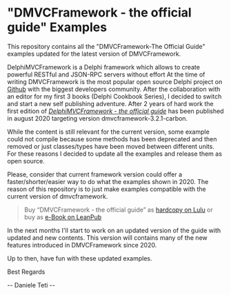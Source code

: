 # "DMVCFramework - the official guide" Examples
This repository contains all the "DMVCFramework-The Official Guide" examples updated for the latest version of DMVCFramework.

DelphiMVCFramework is a Delphi framework which allows to create powerful RESTful and JSON-RPC servers without effort At the time of writing DMVCFramework is the most popular open source Delphi project on [Github](https://github.com/danieleteti/delphimvcframework) with the biggest developers community. After the collaboration with an editor for my first 3 books (Delphi Cookbook Series), I decided to switch and start a new self publishing adventure. After 2 years of hard work the first edition of [*DelphiMVCFramework - the official guide*](https://leanpub.com/delphimvcframework) has been published in august 2020 targeting version dmvcframework-3.2.1-carbon.

While the content is still relevant for the current version, some example could not compile because some methods has been deprecated and then removed or just classes/types have been moved between different units. For these reasons I decided to update all the examples and release them as open source.

Please, consider that current framework version could offer a faster/shorter/easier way to do what the examples shown in 2020. The reason of this repository is to just make examples compatible with the current version of dmvcframework.

> Buy “DMVCFramework - the official guide” as [hardcopy on Lulu](https://www.lulu.com/en/en/shop/daniele-teti-and-jim-mckeeth/delphimvcframework-the-official-guide/hardcover/product-r26e8e.html) or buy as [e-Book on LeanPub](https://leanpub.com/delphimvcframework)

In the next months I'll start to work on an updated version of the guide with updated and new contents. This version will contains many of the new features introduced in DMVCFramework since 2020.

Up to then, have fun with these updated examples.



Best Regards

-- Daniele Teti --
